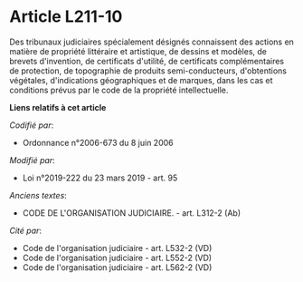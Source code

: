 # Article L211-10

Des tribunaux judiciaires spécialement désignés connaissent des actions en matière de propriété littéraire et artistique, de
dessins et modèles, de brevets d'invention, de certificats d'utilité, de certificats complémentaires de protection, de
topographie de produits semi-conducteurs, d'obtentions végétales, d'indications géographiques et de marques, dans les cas et
conditions prévus par le code de la propriété intellectuelle.

**Liens relatifs à cet article**

_Codifié par_:

  - Ordonnance n°2006-673 du 8 juin 2006

_Modifié par_:

  - Loi n°2019-222 du 23 mars 2019 - art. 95

_Anciens textes_:

  - CODE DE L'ORGANISATION JUDICIAIRE. - art. L312-2 (Ab)

_Cité par_:

  - Code de l'organisation judiciaire - art. L532-2 (VD)
  - Code de l'organisation judiciaire - art. L552-2 (VD)
  - Code de l'organisation judiciaire - art. L562-2 (VD)
